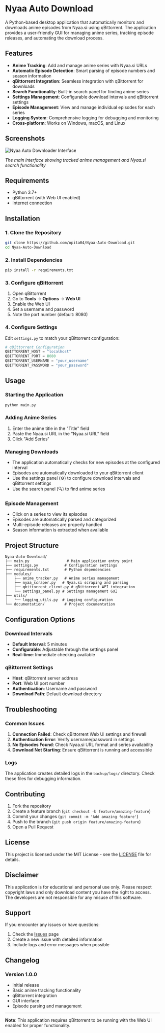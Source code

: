 # Nyaa Auto Download

A Python-based desktop application that automatically monitors and downloads anime episodes from Nyaa.si using qBittorrent. The application provides a user-friendly GUI for managing anime series, tracking episode releases, and automating the download process.

## Features

- **Anime Tracking**: Add and manage anime series with Nyaa.si URLs
- **Automatic Episode Detection**: Smart parsing of episode numbers and season information
- **qBittorrent Integration**: Seamless integration with qBittorrent for downloads
- **Search Functionality**: Built-in search panel for finding anime series
- **Settings Management**: Configurable download intervals and qBittorrent settings
- **Episode Management**: View and manage individual episodes for each series
- **Logging System**: Comprehensive logging for debugging and monitoring
- **Cross-platform**: Works on Windows, macOS, and Linux

## Screenshots

![Nyaa Auto Downloader Interface](images/nya-auto-downloader-screenshot.png)

*The main interface showing tracked anime management and Nyaa.si search functionality*

## Requirements

- Python 3.7+
- qBittorrent (with Web UI enabled)
- Internet connection

## Installation

### 1. Clone the Repository

```bash
git clone https://github.com/opita04/Nyaa-Auto-Download.git
cd Nyaa-Auto-Download
```

### 2. Install Dependencies

```bash
pip install -r requirements.txt
```

### 3. Configure qBittorrent

1. Open qBittorrent
2. Go to **Tools** → **Options** → **Web UI**
3. Enable the Web UI
4. Set a username and password
5. Note the port number (default: 8080)

### 4. Configure Settings

Edit `settings.py` to match your qBittorrent configuration:

```python
# qBittorrent Configuration
QBITTORRENT_HOST = "localhost"
QBITTORRENT_PORT = 8080
QBITTORRENT_USERNAME = "your_username"
QBITTORRENT_PASSWORD = "your_password"
```

## Usage

### Starting the Application

```bash
python main.py
```

### Adding Anime Series

1. Enter the anime title in the "Title" field
2. Paste the Nyaa.si URL in the "Nyaa.si URL" field
3. Click "Add Series"

### Managing Downloads

- The application automatically checks for new episodes at the configured interval
- Episodes are automatically downloaded to your qBittorrent client
- Use the settings panel (⚙️) to configure download intervals and qBittorrent settings
- Use the search panel (🔍) to find anime series

### Episode Management

- Click on a series to view its episodes
- Episodes are automatically parsed and categorized
- Multi-episode releases are properly handled
- Season information is extracted when available

## Project Structure

```
Nyaa-Auto-Download/
├── main.py                 # Main application entry point
├── settings.py            # Configuration settings
├── requirements.txt       # Python dependencies
├── modules/
│   ├── anime_tracker.py   # Anime series management
│   ├── nyaa_scraper.py   # Nyaa.si scraping and parsing
│   ├── qbittorrent_client.py # qBittorrent API integration
│   └── settings_panel.py # Settings management GUI
├── utils/
│   └── logging_utils.py  # Logging configuration
└── documentation/         # Project documentation
```

## Configuration Options

### Download Intervals

- **Default Interval**: 5 minutes
- **Configurable**: Adjustable through the settings panel
- **Real-time**: Immediate checking available

### qBittorrent Settings

- **Host**: qBittorrent server address
- **Port**: Web UI port number
- **Authentication**: Username and password
- **Download Path**: Default download directory

## Troubleshooting

### Common Issues

1. **Connection Failed**: Check qBittorrent Web UI settings and firewall
2. **Authentication Error**: Verify username/password in settings
3. **No Episodes Found**: Check Nyaa.si URL format and series availability
4. **Download Not Starting**: Ensure qBittorrent is running and accessible

### Logs

The application creates detailed logs in the `backup/logs/` directory. Check these files for debugging information.

## Contributing

1. Fork the repository
2. Create a feature branch (`git checkout -b feature/amazing-feature`)
3. Commit your changes (`git commit -m 'Add amazing feature'`)
4. Push to the branch (`git push origin feature/amazing-feature`)
5. Open a Pull Request

## License

This project is licensed under the MIT License - see the [LICENSE](LICENSE) file for details.

## Disclaimer

This application is for educational and personal use only. Please respect copyright laws and only download content you have the right to access. The developers are not responsible for any misuse of this software.

## Support

If you encounter any issues or have questions:

1. Check the [Issues](https://github.com/opita04/Nyaa-Auto-Download/issues) page
2. Create a new issue with detailed information
3. Include logs and error messages when possible

## Changelog

### Version 1.0.0
- Initial release
- Basic anime tracking functionality
- qBittorrent integration
- GUI interface
- Episode parsing and management

---

**Note**: This application requires qBittorrent to be running with the Web UI enabled for proper functionality.
